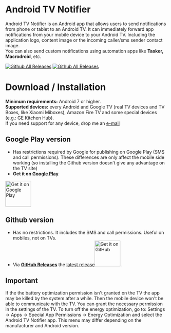# Android TV Notifier

Android TV Notifier is an Android app that allows users to send notifications from phone or tablet to an Android TV.
It can immediately forward app notifications from your mobile device to your Android TV. Including the application logo, content image or the incoming caller/sms sender contact image.<br>
You can also send custom notifications using automation apps like **Tasker, Macrodroid**, etc.

[![Github All Releases](https://img.shields.io/github/v/release/smrtprjcts/atvnotif?label=Release&logo=github&display_name=release)]()
[![Github All Releases](https://img.shields.io/github/downloads/smrtprjcts/atvnotif/total.svg?label=APK%20Downloads&logo=github)]()

# Download / Installation

**Minimum requirements:** Android 7 or higher.<br>
**Supported devices:** every Android and Google TV (real TV devices and TV Boxes, like Xiaomi Miboxes), Amazon Fire TV and some special devices (e.g.: GE Kitchen Hub).<br> If you need support for any device, drop me an [e-mail](mailto:smrtprjcts+atvnotif@gmail.com)

## Google Play version
* Has restrictions required by Google for publishing on Google Play (SMS and call permissions). These differences are only affect the mobile side working (so installing the Github version doesn't give any advantage on the TV site)
* **Get it on [Google Play](https://play.google.com/store/apps/details?id=com.smrtprjcts.atvnotif)**

[<img src="https://play.google.com/intl/en_us/badges/images/generic/en_badge_web_generic.png"
      alt="Get it on Google Play"
      height="80">](https://play.google.com/store/apps/details?id=com.smrtprjcts.atvnotif)

## Github version
* Has no restrictions. It includes the SMS and call permissions. Useful on mobiles, not on TVs.
* Via **[GitHub Releases](https://github.com/smrtprjcts/atvnotif/releases)** the [latest release](https://github.com/smrtprjcts/atvnotif/releases/latest/download/ATVNotifier-github-release.apk)[<img src="https://camo.githubusercontent.com/fde55fa09b32c742b8b52c51b7c787aebe3da2aecfc00086ff01b3b970f1de37/68747470733a2f2f756c747261736f6e69632e6769746875622e696f2f6173736574732f696d672f6765742d69742d6f6e2d6769746875622e706e67"
     alt="Get it on GitHub"
      height="80">](https://github.com/smrtprjcts/atvnotif/releases).

## Important 
If the the battery optimization permission isn't granted on the TV the app may be killed  by the system after a while. Then the mobile device won't be able to communicate with the TV.
You can grant the necessary permission in the settings of the TV. To turn off the energy optimization, go to: Settings -> Apps -> Special App Permissions -> Energy Optimization and select the Android TV Notifier app.
This menu may differ depending on the manufacturer and Android version.
